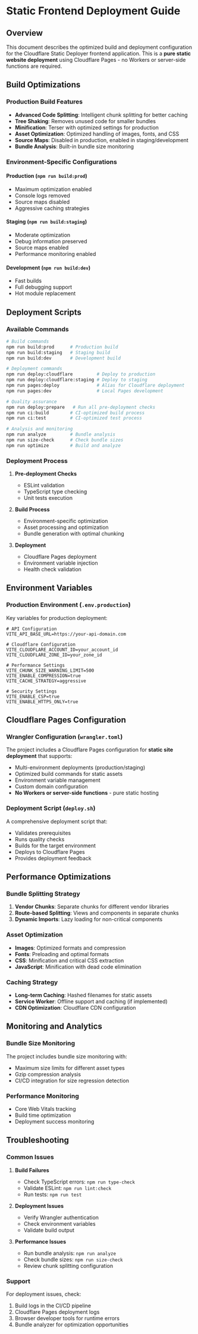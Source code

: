 # Static Frontend Deployment Guide

## Overview

This document describes the optimized build and deployment configuration for the Cloudflare Static Deployer frontend application. This is a **pure static website deployment** using Cloudflare Pages - no Workers or server-side functions are required.

## Build Optimizations

### Production Build Features

- **Advanced Code Splitting**: Intelligent chunk splitting for better caching
- **Tree Shaking**: Removes unused code for smaller bundles
- **Minification**: Terser with optimized settings for production
- **Asset Optimization**: Optimized handling of images, fonts, and CSS
- **Source Maps**: Disabled in production, enabled in staging/development
- **Bundle Analysis**: Built-in bundle size monitoring

### Environment-Specific Configurations

#### Production (`npm run build:prod`)
- Maximum optimization enabled
- Console logs removed
- Source maps disabled
- Aggressive caching strategies

#### Staging (`npm run build:staging`)
- Moderate optimization
- Debug information preserved
- Source maps enabled
- Performance monitoring enabled

#### Development (`npm run build:dev`)
- Fast builds
- Full debugging support
- Hot module replacement

## Deployment Scripts

### Available Commands

```bash
# Build commands
npm run build:prod      # Production build
npm run build:staging   # Staging build
npm run build:dev       # Development build

# Deployment commands
npm run deploy:cloudflare         # Deploy to production
npm run deploy:cloudflare:staging # Deploy to staging
npm run pages:deploy              # Alias for Cloudflare deployment
npm run pages:dev                 # Local Pages development

# Quality assurance
npm run deploy:prepare   # Run all pre-deployment checks
npm run ci:build        # CI-optimized build process
npm run ci:test         # CI-optimized test process

# Analysis and monitoring
npm run analyze         # Bundle analysis
npm run size-check      # Check bundle sizes
npm run optimize        # Build and analyze
```

### Deployment Process

1. **Pre-deployment Checks**
   - ESLint validation
   - TypeScript type checking
   - Unit tests execution

2. **Build Process**
   - Environment-specific optimization
   - Asset processing and optimization
   - Bundle generation with optimal chunking

3. **Deployment**
   - Cloudflare Pages deployment
   - Environment variable injection
   - Health check validation

## Environment Variables

### Production Environment (`.env.production`)

Key variables for production deployment:

```env
# API Configuration
VITE_API_BASE_URL=https://your-api-domain.com

# Cloudflare Configuration
VITE_CLOUDFLARE_ACCOUNT_ID=your_account_id
VITE_CLOUDFLARE_ZONE_ID=your_zone_id

# Performance Settings
VITE_CHUNK_SIZE_WARNING_LIMIT=500
VITE_ENABLE_COMPRESSION=true
VITE_CACHE_STRATEGY=aggressive

# Security Settings
VITE_ENABLE_CSP=true
VITE_ENABLE_HTTPS_ONLY=true
```

## Cloudflare Pages Configuration

### Wrangler Configuration (`wrangler.toml`)

The project includes a Cloudflare Pages configuration for **static site deployment** that supports:

- Multi-environment deployments (production/staging)
- Optimized build commands for static assets
- Environment variable management
- Custom domain configuration
- **No Workers or server-side functions** - pure static hosting

### Deployment Script (`deploy.sh`)

A comprehensive deployment script that:

- Validates prerequisites
- Runs quality checks
- Builds for the target environment
- Deploys to Cloudflare Pages
- Provides deployment feedback

## Performance Optimizations

### Bundle Splitting Strategy

1. **Vendor Chunks**: Separate chunks for different vendor libraries
2. **Route-based Splitting**: Views and components in separate chunks
3. **Dynamic Imports**: Lazy loading for non-critical components

### Asset Optimization

- **Images**: Optimized formats and compression
- **Fonts**: Preloading and optimal formats
- **CSS**: Minification and critical CSS extraction
- **JavaScript**: Minification with dead code elimination

### Caching Strategy

- **Long-term Caching**: Hashed filenames for static assets
- **Service Worker**: Offline support and caching (if implemented)
- **CDN Optimization**: Cloudflare CDN configuration

## Monitoring and Analytics

### Bundle Size Monitoring

The project includes bundle size monitoring with:

- Maximum size limits for different asset types
- Gzip compression analysis
- CI/CD integration for size regression detection

### Performance Monitoring

- Core Web Vitals tracking
- Build time optimization
- Deployment success monitoring

## Troubleshooting

### Common Issues

1. **Build Failures**
   - Check TypeScript errors: `npm run type-check`
   - Validate ESLint: `npm run lint:check`
   - Run tests: `npm run test`

2. **Deployment Issues**
   - Verify Wrangler authentication
   - Check environment variables
   - Validate build output

3. **Performance Issues**
   - Run bundle analysis: `npm run analyze`
   - Check bundle sizes: `npm run size-check`
   - Review chunk splitting configuration

### Support

For deployment issues, check:

1. Build logs in the CI/CD pipeline
2. Cloudflare Pages deployment logs
3. Browser developer tools for runtime errors
4. Bundle analyzer for optimization opportunities